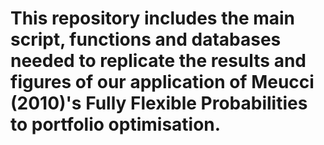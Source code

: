 # This repository includes the main script, functions and databases needed to replicate the results and figures of our application of Meucci (2010)'s Fully Flexible Probabilities to portfolio optimisation.
